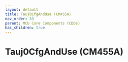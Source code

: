 ```yaml
---
layout: default
title: Tauj0CfgAndUse (CM455A)
nav_order: 33
parent: MCU Core Components (CDDs)
has_children: true
---
```

# Tauj0CfgAndUse (CM455A)
